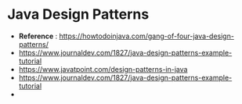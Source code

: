 # Java Design Patterns

* **Reference** : https://howtodoinjava.com/gang-of-four-java-design-patterns/
* https://www.journaldev.com/1827/java-design-patterns-example-tutorial
* https://www.javatpoint.com/design-patterns-in-java
* https://www.journaldev.com/1827/java-design-patterns-example-tutorial
* 
